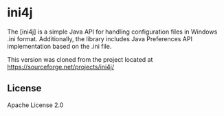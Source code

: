 # ini4j

The [ini4j] is a simple Java API for handling configuration files in Windows .ini format. Additionally, the library includes Java Preferences API implementation based on the .ini file.

This version was cloned from the project located at https://sourceforge.net/projects/ini4j/

## License

Apache License 2.0

